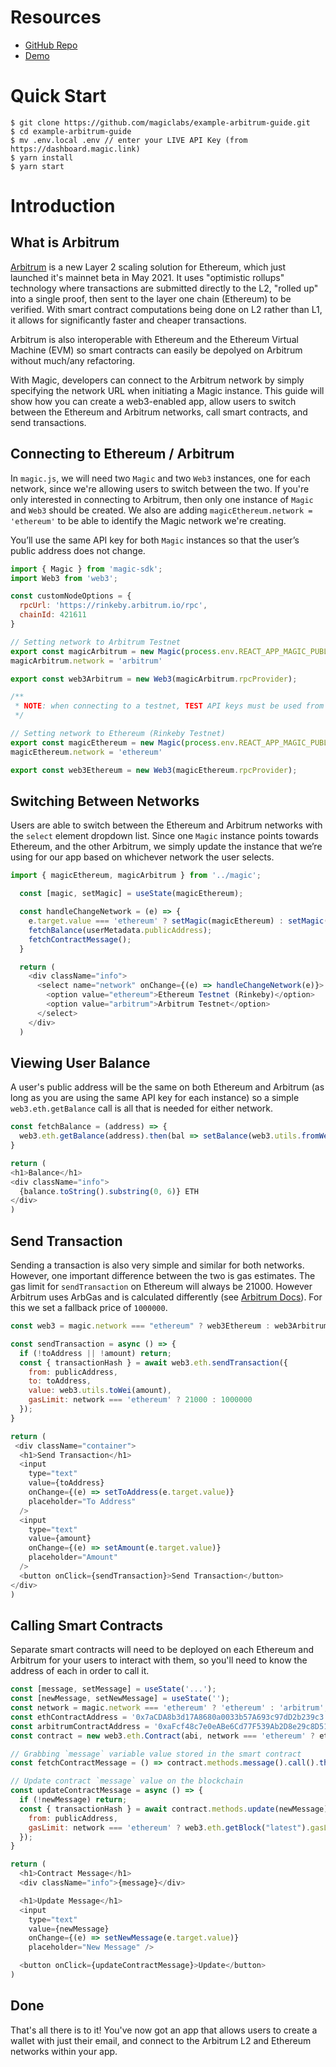 # Resources
- [GitHub Repo](https://github.com/magiclabs/example-arbitrum-guide)
- [Demo](https://magic-arbitrum.vercel.app/login)

# Quick Start

```
$ git clone https://github.com/magiclabs/example-arbitrum-guide.git
$ cd example-arbitrum-guide
$ mv .env.local .env // enter your LIVE API Key (from https://dashboard.magic.link)
$ yarn install
$ yarn start
```

# Introduction

## What is Arbitrum

[Arbitrum](https://arbitrum.io) is a new Layer 2 scaling solution for Ethereum, which just launched it's mainnet beta in May 2021. It uses "optimistic rollups" technology where transactions are submitted directly to the L2, "rolled up" into a single proof, then sent to the layer one chain (Ethereum) to be verified. With smart contract computations being done on L2 rather than L1, it allows for significantly faster and cheaper transactions.

Arbitrum is also interoperable with Ethereum and the Ethereum Virtual Machine (EVM) so smart contracts can easily be depolyed on Arbitrum without much/any refactoring.

With Magic, developers can connect to the Arbitrum network by simply specifying the network URL when initiating a Magic instance. This guide will show how you can create a web3-enabled app, allow users to switch between the Ethereum and Arbitrum networks, call smart contracts, and send transactions. 

## Connecting to Ethereum / Arbitrum

In `magic.js`, we will need two `Magic` and two `Web3` instances, one for each network, since we're allowing users to switch between the two. If you're only interested in connecting to Arbitrum, then only one instance of `Magic` and `Web3` should be created. We also are adding `magicEthereum.network = 'ethereum'` to be able to identify the Magic network we're creating.

You’ll use the same API key for both `Magic` instances so that the user’s public address does not change. 

```js
import { Magic } from 'magic-sdk';
import Web3 from 'web3';

const customNodeOptions = {
  rpcUrl: 'https://rinkeby.arbitrum.io/rpc',
  chainId: 421611
}

// Setting network to Arbitrum Testnet
export const magicArbitrum = new Magic(process.env.REACT_APP_MAGIC_PUBLISHABLE_KEY, { network: customNodeOptions });
magicArbitrum.network = 'arbitrum'

export const web3Arbitrum = new Web3(magicArbitrum.rpcProvider);

/** 
 * NOTE: when connecting to a testnet, TEST API keys must be used from the Magic dashboard (live API keys for mainnet)
 */

// Setting network to Ethereum (Rinkeby Testnet)
export const magicEthereum = new Magic(process.env.REACT_APP_MAGIC_PUBLISHABLE_KEY, { network: 'rinkeby' });
magicEthereum.network = 'ethereum'

export const web3Ethereum = new Web3(magicEthereum.rpcProvider);
```

## Switching Between Networks

Users are able to switch between the Ethereum and Arbitrum networks with the `select` element dropdown list. Since one `Magic` instance points towards Ethereum, and the other Arbitrum, we simply update the instance that we’re using for our app based on whichever network the user selects.

```js
import { magicEthereum, magicArbitrum } from '../magic';

  const [magic, setMagic] = useState(magicEthereum);

  const handleChangeNetwork = (e) => {
    e.target.value === 'ethereum' ? setMagic(magicEthereum) : setMagic(magicArbitrum);
    fetchBalance(userMetadata.publicAddress);
    fetchContractMessage();
  }

  return (
    <div className="info">
      <select name="network" onChange={(e) => handleChangeNetwork(e)}>
        <option value="ethereum">Ethereum Testnet (Rinkeby)</option>
        <option value="arbitrum">Arbitrum Testnet</option>
      </select>
    </div>
  )
```

## Viewing User Balance

A user's public address will be the same on both Ethereum and Arbitrum (as long as you are using the same API key for each instance) so a simple `web3.eth.getBalance` call is all that is needed for either network.

```js
const fetchBalance = (address) => {
  web3.eth.getBalance(address).then(bal => setBalance(web3.utils.fromWei(bal)))
}

return (
<h1>Balance</h1>
<div className="info">
  {balance.toString().substring(0, 6)} ETH
</div>
)
```

## Send Transaction

Sending a transaction is also very simple and similar for both networks. However, one important difference between the two is gas estimates. The gas limit for `sendTransaction` on Ethereum will always be 21000. However Arbitrum uses ArbGas and is calculated differently (see [Arbitrum Docs](https://developer.offchainlabs.com/docs/arbgas)). For this we set a fallback price of `1000000`.

```js
const web3 = magic.network === "ethereum" ? web3Ethereum : web3Arbitrum;

const sendTransaction = async () => {
  if (!toAddress || !amount) return;
  const { transactionHash } = await web3.eth.sendTransaction({
    from: publicAddress,
    to: toAddress,
    value: web3.utils.toWei(amount),
    gasLimit: network === 'ethereum' ? 21000 : 1000000
  });
}

return (
 <div className="container">
  <h1>Send Transaction</h1>
  <input 
    type="text" 
    value={toAddress} 
    onChange={(e) => setToAddress(e.target.value)} 
    placeholder="To Address" 
  />
  <input 
    type="text" 
    value={amount} 
    onChange={(e) => setAmount(e.target.value)} 
    placeholder="Amount" 
  />
  <button onClick={sendTransaction}>Send Transaction</button>
</div>
)
```

## Calling Smart Contracts

Separate smart contracts will need to be deployed on each Ethereum and Arbitrum for your users to interact with them, so you'll need to know the address of each in order to call it. 

```js
const [message, setMessage] = useState('...');
const [newMessage, setNewMessage] = useState('');
const network = magic.network === 'ethereum' ? 'ethereum' : 'arbitrum';
const ethContractAddress = '0x7aCDA8b3d17A8680a0033b57A693c97dD2b239c3';
const arbitrumContractAddress = '0xaFcf48c7e0eABe6Cd77F539Ab2D8e29c8D5197Dc';
const contract = new web3.eth.Contract(abi, network === 'ethereum' ? ethContractAddress : arbitrumContractAddress);

// Grabbing `message` variable value stored in the smart contract
const fetchContractMessage = () => contract.methods.message().call().then(setMessage)

// Update contract `message` value on the blockchain
const updateContractMessage = async () => {
  if (!newMessage) return;
  const { transactionHash } = await contract.methods.update(newMessage).send({ 
    from: publicAddress, 
    gasLimit: network === 'ethereum' ? web3.eth.getBlock("latest").gasLimit : 1000000 
  });
}

return (
  <h1>Contract Message</h1>
  <div className="info">{message}</div>

  <h1>Update Message</h1>
  <input 
    type="text" 
    value={newMessage} 
    onChange={(e) => setNewMessage(e.target.value)} 
    placeholder="New Message" />

  <button onClick={updateContractMessage}>Update</button>
)
```

## Done

That's all there is to it! You've now got an app that allows users to create a wallet with just their email, and connect to the Arbitrum L2 and Ethereum networks within your app.
